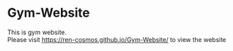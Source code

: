 # Gym-Website
This is gym website. </br>
Please  visit https://ren-cosmos.github.io/Gym-Website/ to view the website

